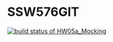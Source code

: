 # SSW576GIT
[![build status of HW05a_Mocking](https://travis-ci.org/zhihuang-huang/SSW576GIT.svg?branch=HWO5a_Mocking)](https://travis-ci.org/zhihuang-huang/SSW576GIT)
